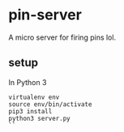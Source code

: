 pin-server
================================================================================

A micro server for firing pins lol.

setup
--------------------------------------------------

In Python 3

```
virtualenv env
source env/bin/activate
pip3 install
python3 server.py
``
